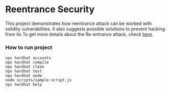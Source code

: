 # Reentrance Security

This project demonstrates how reentrance attack can be worked with solidity vulnerablities. It also suggests possible solutions to prevent hacking from its
To get more details about the Re-entrance attack, check [here](https://quantstamp.com/blog/what-is-a-re-entrancy-attack).

### How to run project

```shell
npx hardhat accounts
npx hardhat compile
npx hardhat clean
npx hardhat test
npx hardhat node
node scripts/sample-script.js
npx hardhat help
```
